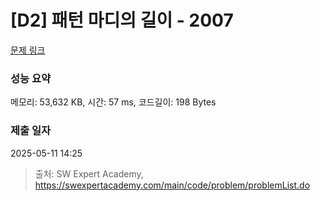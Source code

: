 # [D2] 패턴 마디의 길이 - 2007 

[문제 링크](https://swexpertacademy.com/main/code/problem/problemDetail.do?contestProbId=AV5P1kNKAl8DFAUq) 

### 성능 요약

메모리: 53,632 KB, 시간: 57 ms, 코드길이: 198 Bytes

### 제출 일자

2025-05-11 14:25



> 출처: SW Expert Academy, https://swexpertacademy.com/main/code/problem/problemList.do